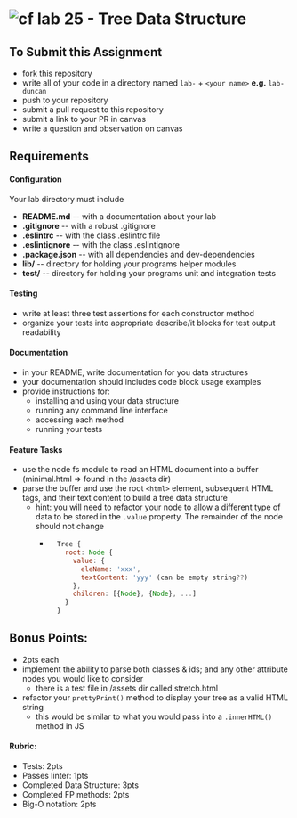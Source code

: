 ![cf](http://i.imgur.com/7v5ASc8.png) lab 25 - Tree Data Structure
====

## To Submit this Assignment
  * fork this repository
  * write all of your code in a directory named `lab-` + `<your name>` **e.g.** `lab-duncan`
  * push to your repository
  * submit a pull request to this repository
  * submit a link to your PR in canvas
  * write a question and observation on canvas

## Requirements  
#### Configuration  
  <!-- list of files, configurations, tools, etc that are required -->
  Your lab directory must include  
  * **README.md** -- with a documentation about your lab
  * **.gitignore** -- with a robust .gitignore
  * **.eslintrc** -- with the class .eslintrc file
  * **.eslintignore** -- with the class .eslintignore
  * **.package.json** -- with all dependencies and dev-dependencies
  * **lib/** -- directory for holding your programs helper modules
  * **test/** -- directory for holding your programs unit and integration tests

#### Testing  
  * write at least three test assertions for each constructor method
  * organize your tests into appropriate describe/it blocks for test output readability

####  Documentation  
  * in your README, write documentation for you data structures
  * your documentation should includes code block usage examples
  * provide instructions for:
    * installing and using your data structure
    * running any command line interface
    * accessing each method
    * running your tests

#### Feature Tasks  
  * use the node fs module to read an HTML document into a buffer (minimal.html => found in the /assets dir)
  * parse the buffer and use the root `<html>` element, subsequent HTML tags, and their text content to build a tree data structure
    * hint: you will need to refactor your node to allow a different type of data to be stored in the `.value` property. The remainder of the node should not change
      * ```javascript
          Tree {
            root: Node {
              value: {
                eleName: 'xxx',
                textContent: 'yyy' (can be empty string??)
              },
              children: [{Node}, {Node}, ...]
            }
          }
        ```

## Bonus Points:
  * 2pts each
  * implement the ability to parse both classes & ids; and any other attribute nodes you would like to consider
    * there is a test file in /assets dir called stretch.html
  * refactor your `prettyPrint()` method to display your tree as a valid HTML string
    * this would be similar to what you would pass into a `.innerHTML()` method in JS

#### Rubric:
  * Tests: 2pts
  * Passes linter: 1pts
  * Completed Data Structure: 3pts
  * Completed FP methods: 2pts
  * Big-O notation: 2pts
